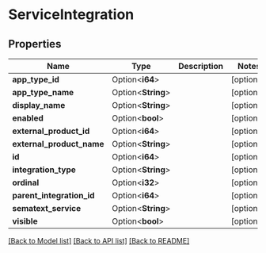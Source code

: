 # ServiceIntegration

## Properties

| Name                      | Type               | Description | Notes      |
| ------------------------- | ------------------ | ----------- | ---------- |
| **app_type_id**           | Option<**i64**>    |             | [optional] |
| **app_type_name**         | Option<**String**> |             | [optional] |
| **display_name**          | Option<**String**> |             | [optional] |
| **enabled**               | Option<**bool**>   |             | [optional] |
| **external_product_id**   | Option<**i64**>    |             | [optional] |
| **external_product_name** | Option<**String**> |             | [optional] |
| **id**                    | Option<**i64**>    |             | [optional] |
| **integration_type**      | Option<**String**> |             | [optional] |
| **ordinal**               | Option<**i32**>    |             | [optional] |
| **parent_integration_id** | Option<**i64**>    |             | [optional] |
| **sematext_service**      | Option<**String**> |             | [optional] |
| **visible**               | Option<**bool**>   |             | [optional] |

[[Back to Model list]](../README.md#documentation-for-models) [[Back to API list]](../README.md#documentation-for-api-endpoints) [[Back to README]](../README.md)
